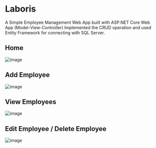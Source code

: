 # Laboris
A Simple Employee Management  Web App built with ASP.NET Core Web App (Model-View-Controller)
Implemented the CRUD operation and used Entity Framework for connecting with SQL Server.

## Home
![image](https://github.com/alenscaria/Laboris/assets/63664995/6a52379f-a485-405e-bd5d-258b3081fb58)

## Add Employee
![image](https://github.com/alenscaria/Laboris/assets/63664995/ffaa599b-93dc-4250-917b-5ca89fba93a9)

## View Employees
![image](https://github.com/alenscaria/Laboris/assets/63664995/9fc98f86-dde6-4414-bac3-76da0eea2824)

## Edit Employee / Delete Employee
![image](https://github.com/alenscaria/Laboris/assets/63664995/cc1321e5-a88b-4c27-b3d5-6a71eb9fb649)


